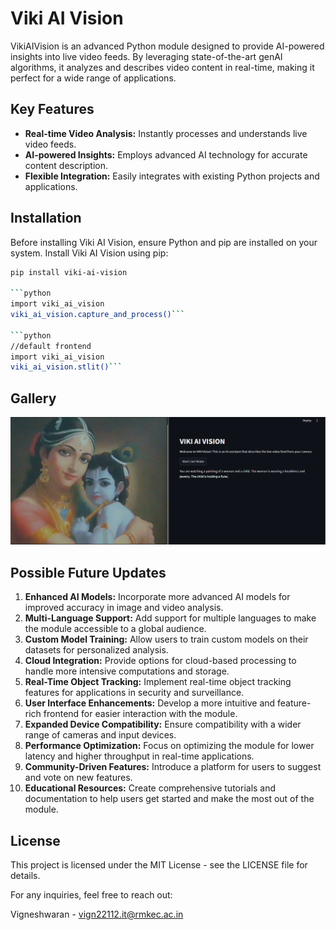 # Viki AI Vision

VikiAIVision is an advanced Python module designed to provide AI-powered insights into live video feeds. By leveraging state-of-the-art genAI  algorithms, it analyzes and describes video content in real-time, making it perfect for a wide range of applications.

## Key Features

- **Real-time Video Analysis:** Instantly processes and understands live video feeds.
- **AI-powered Insights:** Employs advanced AI technology for accurate content description.
- **Flexible Integration:** Easily integrates with existing Python projects and applications.

## Installation

Before installing Viki AI Vision, ensure Python and pip are installed on your system. Install Viki AI Vision using pip:

```bash
pip install viki-ai-vision

```python
import viki_ai_vision
viki_ai_vision.capture_and_process()```

```python
//default frontend
import viki_ai_vision
viki_ai_vision.stlit()```

```

## Gallery
![demo](vission.png)


## Possible Future Updates

1. **Enhanced AI Models:** Incorporate more advanced AI models for improved accuracy in image and video analysis.
2. **Multi-Language Support:** Add support for multiple languages to make the module accessible to a global audience.
3. **Custom Model Training:** Allow users to train custom models on their datasets for personalized analysis.
4. **Cloud Integration:** Provide options for cloud-based processing to handle more intensive computations and storage.
5. **Real-Time Object Tracking:** Implement real-time object tracking features for applications in security and surveillance.
6. **User Interface Enhancements:** Develop a more intuitive and feature-rich frontend for easier interaction with the module.
7. **Expanded Device Compatibility:** Ensure compatibility with a wider range of cameras and input devices.
8. **Performance Optimization:** Focus on optimizing the module for lower latency and higher throughput in real-time applications.
9. **Community-Driven Features:** Introduce a platform for users to suggest and vote on new features.
10. **Educational Resources:** Create comprehensive tutorials and documentation to help users get started and make the most out of the module.

## License
This project is licensed under the MIT License - see the LICENSE file for details.

For any inquiries, feel free to reach out:

Vigneshwaran - vign22112.it@rmkec.ac.in

